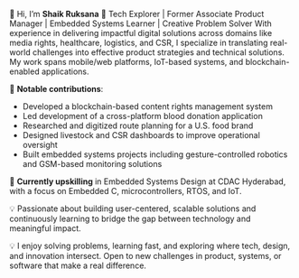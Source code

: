 👋 Hi, I’m **Shaik Ruksana**
🎯 Tech Explorer | Former Associate Product Manager | Embedded Systems Learner | Creative Problem Solver
With experience in delivering impactful digital solutions across domains like media rights, healthcare, logistics, and CSR, I specialize in translating real-world challenges into effective product strategies and technical solutions. My work spans mobile/web platforms, IoT-based systems, and blockchain-enabled applications.

💼 **Notable contributions**:

* Developed a blockchain-based content rights management system
* Led development of a cross-platform blood donation application
* Researched and digitized route planning for a U.S. food brand
* Designed livestock and CSR dashboards to improve operational oversight
* Built embedded systems projects including gesture-controlled robotics and GSM-based monitoring solutions

🔧 **Currently upskilling** in Embedded Systems Design at CDAC Hyderabad, with a focus on Embedded C, microcontrollers, RTOS, and IoT.

💡 Passionate about building user-centered, scalable solutions and continuously learning to bridge the gap between technology and meaningful impact.

💡 I enjoy solving problems, learning fast, and exploring where tech, design, and innovation intersect. Open to new challenges in product, systems, or software that make a real difference.
<!---📫 [LinkedIn](https://www.linkedin.com/in/shaik-ruksana-4b4868213)--- !>


<!---
mystery1234/mystery1234 is a ✨ special ✨ repository because its `README.md` (this file) appears on your GitHub profile.
You can click the Preview link to take a look at your changes.
--->
